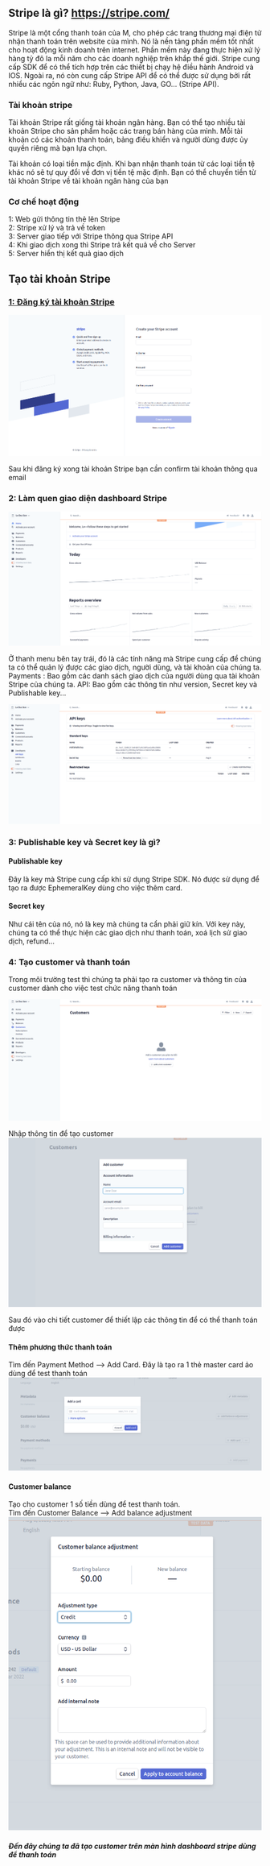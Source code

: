 ## Stripe là gì? https://stripe.com/
Stripe là một cổng thanh toán của M, cho phép các trang thương mại điện tử nhận thanh toán trên website của mình. Nó là nền tảng phần mềm tốt nhất cho hoạt động kinh doanh trên internet. Phần mềm này đang thực hiện xử lý hàng tỷ đô la mỗi năm cho các doanh nghiệp trên khắp thế giới. Stripe cung cấp SDK để có thể tích hợp trên các thiết bị chạy hệ điều hành Android và IOS. Ngoài ra, nó còn cung cấp Stripe API để có thể được sử dụng bởi rất nhiều các ngôn ngữ như: Ruby, Python, Java, GO… (Stripe API).

### Tài khoản stripe
Tài khoản Stripe rất giống tài khoản ngân hàng. Bạn có thể tạo nhiều tài khoản Stripe cho sản phẩm hoặc các trang bán hàng của mình. Mỗi tài khoản có các khoản thanh toán, bảng điều khiển và người dùng được ủy quyền riêng mà bạn lựa chọn.

Tài khoản có loại tiền mặc định. Khi bạn nhận thanh toán từ các loại tiền tệ khác nó sẽ tự quy đổi về đơn vị tiền tệ mặc định. Bạn có thể chuyển tiền từ tài khoản Stripe về tài khoản ngân hàng của bạn


### Cơ chế hoạt động
1: Web gửi thông tin thẻ lên Stripe <br>
2: Stripe xử lý và trả về token<br>
3: Server giao tiếp với Stripe thông qua Stripe API <br>
4: Khi giao dịch xong thì Stripe trả kết quả về cho Server<br>
5: Server hiển thị kết quả giao dịch

## Tạo tài khoản Stripe
### [1: Đăng ký tài khoản Stripe](https://dashboard.stripe.com/register)
![Đăng ký tài khoản Stripe](/images/stripe/register.png "Đăng ký tài khoản Stripe")

Sau khi đăng ký xong tài khoản Stripe bạn cần confirm tài khoản thông qua email

### 2: Làm quen giao diện dashboard Stripe
![Dashboard](/images/stripe/dashboard.png "Dash board")

Ở thanh menu bên tay trái, đó là các tính năng mà Stripe cung cấp để chúng ta có thể quản lý được các giao dịch, người dùng, và tài khoản của chúng ta. Payments : Bao gồm các danh sách giao dịch của người dùng qua tài khoản Stripe của chúng ta. API: Bao gồm các thông tin như version, Secret key và Publishable key...

![API KEY](/images/stripe/api_key.png "API Key")

### 3: Publishable key và Secret key là gì?
#### Publishable key
Đây là key mà Stripe cung cấp khi sử dụng Stripe SDK. Nó được sử dụng để tạo ra được EphemeralKey dùng cho việc thêm card.

#### Secret key
Như cái tên của nó, nó là key mà chúng ta cẩn phải giữ kín. Với key này, chúng ta có thể thực hiện các giao dịch như thanh toán, xoá lịch sử giao dịch, refund...


### 4: Tạo customer và thanh toán
Trong môi trường test thì chúng ta phải tạo ra customer và thông tin của customer dành cho việc test chức năng thanh toán

![Customer](/images/stripe/customer.png "Customer")

Nhập thông tin để tạo customer
![Tạo customer](/images/stripe/customer_1.png "Create customer")

Sau đó vào chi tiết customer để thiết lập các thông tin để có thể thanh toán được

#### Thêm phương thức thanh toán
Tìm đến Payment Method --> Add Card.
Đây là tạo ra 1 thẻ master card ảo dùng để test thanh toán
![Card](/images/stripe/c.png "Card")

#### Customer balance
Tạo cho customer 1 số tiền dùng để test thanh toán.<br>
Tìm đến Customer Balance --> Add balance adjustment
![Balance](/images/stripe/balance.png "Customer balance")

##### Đến đây chúng ta đã tạo customer trên màn hình dashboard stripe dùng để thanh toán
